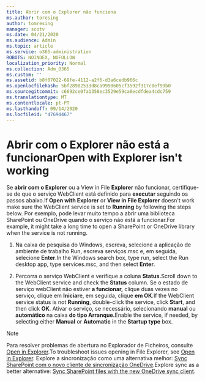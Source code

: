 ```yaml
---
title: Abrir com o Explorer não funciona
ms.author: toresing
author: tomresing
manager: scotv
ms.date: 04/21/2020
ms.audience: Admin
ms.topic: article
ms.service: o365-administration
ROBOTS: NOINDEX, NOFOLLOW
localization_priority: Normal
ms.collection: Adm_O365
ms.custom: ''
ms.assetid: b8f07022-69fe-4112-a2f6-d3a6cedb966c
ms.openlocfilehash: 5bf28982533d8ca9998605cf3592f317c0ef99b0
ms.sourcegitcommit: c6692ce0fa1358ec3529e59ca0ecdfdea4cdc759
ms.translationtype: MT
ms.contentlocale: pt-PT
ms.lasthandoff: 09/14/2020
ms.locfileid: "47694467"
---
```

# <a name="open-with-explorer-isnt-working"></a><span data-ttu-id="13429-102">Abrir com o Explorer não está a funcionar</span><span class="sxs-lookup"><span data-stu-id="13429-102">Open with Explorer isn't working</span></span>

<span data-ttu-id="13429-103">Se **abrir com o Explorer** ou a View in File **Explorer** não funcionar, certifique-se de que o serviço WebClient está definido para **executar** seguindo os passos abaixo.</span><span class="sxs-lookup"><span data-stu-id="13429-103">If **Open with Explorer** or **View in File Explorer** doesn't work make sure the WebClient service is set to **Running** by following the steps below.</span></span> <span data-ttu-id="13429-104">Por exemplo, pode levar muito tempo a abrir uma biblioteca SharePoint ou OneDrive quando o serviço não está a funcionar.</span><span class="sxs-lookup"><span data-stu-id="13429-104">For example, it might take a long time to open a SharePoint or OneDrive library when the service is not running.</span></span> 
  
1. <span data-ttu-id="13429-105">Na caixa de pesquisa do Windows, escreva, selecione a aplicação de ambiente de trabalho Run, escreva serviços.msc e, em seguida, selecione **Enter**.</span><span class="sxs-lookup"><span data-stu-id="13429-105">In the Windows search box, type run, select the Run desktop app, type services.msc, and then select **Enter**.</span></span>
    
2. <span data-ttu-id="13429-106">Percorra o serviço WebClient e verifique a coluna **Status.**</span><span class="sxs-lookup"><span data-stu-id="13429-106">Scroll down to the WebClient service and check the **Status** column.</span></span> <span data-ttu-id="13429-107">Se o estado de serviço webClient não estiver **a funcionar,** clique duas vezes no serviço, clique em **Iniciar**e, em seguida, clique **em OK**.</span><span class="sxs-lookup"><span data-stu-id="13429-107">If the WebClient service status is not **Running**, double-click the service, click **Start**, and then click **OK**.</span></span> <span data-ttu-id="13429-108">Ativar o serviço, se necessário, selecionando **manual** ou **automático** na caixa **do tipo Arranque.**</span><span class="sxs-lookup"><span data-stu-id="13429-108">Enable the service, if needed, by selecting either **Manual** or **Automatic** in the **Startup type** box.</span></span> 
    
> [!NOTE]
> <span data-ttu-id="13429-109">Para resolver problemas de abertura no Explorador de Ficheiros, consulte [Open in Explorer](https://go.microsoft.com/fwlink/?linkid=871665).</span><span class="sxs-lookup"><span data-stu-id="13429-109">To troubleshoot issues opening in File Explorer, see [Open in Explorer](https://go.microsoft.com/fwlink/?linkid=871665).</span></span> <span data-ttu-id="13429-110">Explore a sincronização como uma alternativa melhor: [Sync SharePoint com o novo cliente de sincronização OneDrive](https://go.microsoft.com/fwlink/?linkid=871666).</span><span class="sxs-lookup"><span data-stu-id="13429-110">Explore sync as a better alternative: [Sync SharePoint files with the new OneDrive sync client](https://go.microsoft.com/fwlink/?linkid=871666).</span></span> 
  

